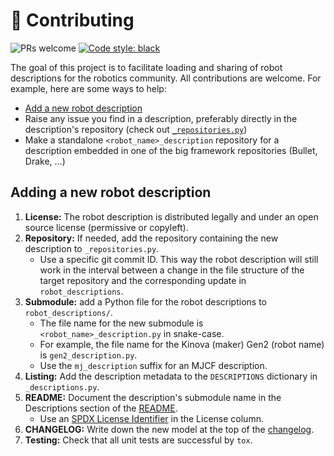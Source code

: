 # 👷 Contributing

![PRs welcome](https://img.shields.io/badge/PRs-welcome-green.svg)
[![Code style: black](https://img.shields.io/badge/code%20style-black-000000.svg)](https://github.com/psf/black)

The goal of this project is to facilitate loading and sharing of robot descriptions for the robotics community. All contributions are welcome. For example, here are some ways to help:

- [Add a new robot description](#adding-a-new-robot-description)
- Raise any issue you find in a description, preferably directly in the description's repository (check out [`_repositories.py`](https://github.com/stephane-caron/robot_descriptions.py/blob/main/robot_descriptions/_repositories.py))
- Make a standalone ``<robot_name>_description`` repository for a description embedded in one of the big framework repositories (Bullet, Drake, ...)

## Adding a new robot description

1. **License:** The robot description is distributed legally and under an open source license (permissive or copyleft).
2. **Repository:** If needed, add the repository containing the new description to ``_repositories.py``.
    - Use a specific git commit ID. This way the robot description will still work in the interval between a change in the file structure of the target repository and the corresponding update in `robot_descriptions`.
3. **Submodule:** add a Python file for the robot descriptions to ``robot_descriptions/``.
    - The file name for the new submodule is ``<robot_name>_description.py`` in snake-case.
    - For example, the file name for the Kinova (maker) Gen2 (robot name) is ``gen2_description.py``.
    - Use the ``mj_description`` suffix for an MJCF description.
4. **Listing:** Add the description metadata to the ``DESCRIPTIONS`` dictionary in ``_descriptions.py``.
5. **README:** Document the description's submodule name in the Descriptions section of the [README](README.md).
    - Use an [SPDX License Identifier](https://spdx.org/licenses/) in the License column.
6. **CHANGELOG:** Write down the new model at the top of the [changelog](CHANGELOG.md).
7. **Testing:** Check that all unit tests are successful by ``tox``.
